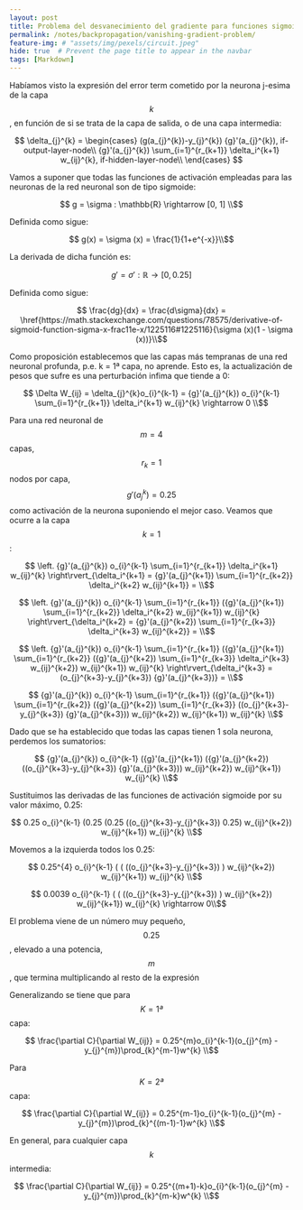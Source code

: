```yaml
---
layout: post
title: Problema del desvanecimiento del gradiente para funciones sigmoide en capas tempranas
permalink: /notes/backpropagation/vanishing-gradient-problem/
feature-img: # "assets/img/pexels/circuit.jpeg"
hide: true  # Prevent the page title to appear in the navbar
tags: [Markdown]
---
```


Habíamos visto la expresión del error term cometido por la neurona j-esima de la capa $$k$$, en función de si se trata de la capa de salida, o de una capa intermedia:

$$
\delta_{j}^{k} =
\begin{cases}
(g(a_{j}^{k})-y_{j}^{k}) {g}'(a_{j}^{k}), if-output-layer-node\\
{g}'(a_{j}^{k}) \sum_{i=1}^{r_{k+1}} \delta_i^{k+1} w_{ij}^{k}, if-hidden-layer-node\\
\end{cases}
$$

Vamos a suponer que todas las funciones de activación empleadas para las neuronas de la red neuronal son de tipo sigmoide:

$$ g = \sigma : \mathbb{R} \rightarrow [0, 1] \\$$

Definida como sigue:

$$ g(x) = \sigma (x) = \frac{1}{1+e^{-x}}\\$$

La derivada de dicha función es:

$$ g' = \sigma ' : \mathbb{R} \rightarrow [0, 0.25]$$

Definida como sigue:

$$ \frac{dg}{dx} = \frac{d\sigma}{dx} = \href{https://math.stackexchange.com/questions/78575/derivative-of-sigmoid-function-sigma-x-frac11e-x/1225116#1225116}{\sigma (x)(1 - \sigma (x))}\\$$

Como proposición establecemos que las capas más tempranas de una red neuronal profunda, p.e. k = 1ª capa, no aprende. Esto es, la actualización de pesos que sufre es una perturbación infima que tiende a 0:

$$ \Delta W_{ij} = \delta_{j}^{k}o_{i}^{k-1} = {g}'(a_{j}^{k}) o_{i}^{k-1} \sum_{i=1}^{r_{k+1}} \delta_i^{k+1} w_{ij}^{k} \rightarrow 0 \\$$

Para una red neuronal de $$ m = 4 $$ capas, $$ r_{k} = 1 $$ nodos por capa, $$ {g}'(a_{j}^{k}) = 0.25 $$ como activación de la neurona suponiendo el mejor caso. Veamos que ocurre a la capa $$ k = 1 $$:

$$ \left. {g}'(a_{j}^{k}) o_{i}^{k-1} \sum_{i=1}^{r_{k+1}} \delta_i^{k+1} w_{ij}^{k} \right\rvert_{\delta_i^{k+1} = {g}'(a_{j}^{k+1}) \sum_{i=1}^{r_{k+2}} \delta_i^{k+2} w_{ij}^{k+1}} = \\$$

$$ \left. {g}'(a_{j}^{k}) o_{i}^{k-1} \sum_{i=1}^{r_{k+1}} ({g}'(a_{j}^{k+1}) \sum_{i=1}^{r_{k+2}} \delta_i^{k+2} w_{ij}^{k+1}) w_{ij}^{k} \right\rvert_{\delta_i^{k+2} = {g}'(a_{j}^{k+2}) \sum_{i=1}^{r_{k+3}} \delta_i^{k+3} w_{ij}^{k+2}} = \\$$ 

$$ \left. {g}'(a_{j}^{k}) o_{i}^{k-1} \sum_{i=1}^{r_{k+1}} ({g}'(a_{j}^{k+1}) \sum_{i=1}^{r_{k+2}} ({g}'(a_{j}^{k+2}) \sum_{i=1}^{r_{k+3}} \delta_i^{k+3} w_{ij}^{k+2}) w_{ij}^{k+1}) w_{ij}^{k} \right\rvert_{\delta_i^{k+3} = (o_{j}^{k+3}-y_{j}^{k+3}) {g}'(a_{j}^{k+3})} = \\$$

$$ {g}'(a_{j}^{k}) o_{i}^{k-1} \sum_{i=1}^{r_{k+1}} ({g}'(a_{j}^{k+1}) \sum_{i=1}^{r_{k+2}} ({g}'(a_{j}^{k+2}) \sum_{i=1}^{r_{k+3}} ((o_{j}^{k+3}-y_{j}^{k+3}) {g}'(a_{j}^{k+3})) w_{ij}^{k+2}) w_{ij}^{k+1}) w_{ij}^{k} \\$$

Dado que se ha establecido que todas las capas tienen 1 sola neurona, perdemos los sumatorios:

$$ {g}'(a_{j}^{k}) o_{i}^{k-1} ({g}'(a_{j}^{k+1}) ({g}'(a_{j}^{k+2}) ((o_{j}^{k+3}-y_{j}^{k+3}) {g}'(a_{j}^{k+3})) w_{ij}^{k+2}) w_{ij}^{k+1}) w_{ij}^{k} \\$$

Sustituimos las derivadas de las funciones de activación sigmoide por su valor máximo, 0.25:

$$ 0.25 o_{i}^{k-1} (0.25 (0.25 ((o_{j}^{k+3}-y_{j}^{k+3}) 0.25) w_{ij}^{k+2}) w_{ij}^{k+1}) w_{ij}^{k} \\$$

Movemos a la izquierda todos los 0.25:

$$ 0.25^{4} o_{i}^{k-1} ( ( ((o_{j}^{k+3}-y_{j}^{k+3}) ) w_{ij}^{k+2}) w_{ij}^{k+1}) w_{ij}^{k} \\$$

$$ 0.0039 o_{i}^{k-1} ( ( ((o_{j}^{k+3}-y_{j}^{k+3}) ) w_{ij}^{k+2}) w_{ij}^{k+1}) w_{ij}^{k} \rightarrow 0\\$$

El problema viene de un número muy pequeño, $$0.25$$, elevado a una potencia, $$m$$, que termina multiplicando al resto de la expresión

Generalizando se tiene que para $$ K = 1ª$$ capa:

$$ \frac{\partial C}{\partial W_{ij}} = 0.25^{m}o_{i}^{k-1}(o_{j}^{m} - y_{j}^{m})\prod_{k}^{m-1}w^{k} \\$$

Para $$ K = 2ª$$ capa:

$$ \frac{\partial C}{\partial W_{ij}} = 0.25^{m-1}o_{i}^{k-1}(o_{j}^{m} - y_{j}^{m})\prod_{k}^{(m-1)-1}w^{k} \\$$

En general, para cualquier capa $$k$$ intermedia:

$$ \frac{\partial C}{\partial W_{ij}} = 0.25^{(m+1)-k}o_{i}^{k-1}(o_{j}^{m} - y_{j}^{m})\prod_{k}^{m-k}w^{k} \\$$